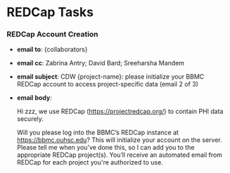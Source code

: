 # REDCap Tasks

### REDCap Account Creation


* **email to**: {collaborators}

* **email cc**: Zabrina Antry; David Bard; Sreeharsha Mandem

* **email subject**: CDW {project-name}: please initialize your BBMC REDCap account to access project-specific data (email 2 of 3)

* **email body**:

    Hi zzz, we use REDCap (https://projectredcap.org/) to contain PHI data securely.

    Will you please log into the BBMC’s REDCap instance at https://bbmc.ouhsc.edu?  This will initialize your account on the server. Please tell me when you’ve done this, so I can add you to the appropriate REDCap project(s).  You’ll receive an automated email from REDCap for each project you're authorized to use.
